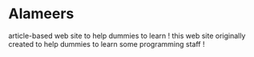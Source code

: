 # Alameers
article-based web site to help dummies to learn ! 
this web site originally created to help dummies to learn some programming staff ! 

